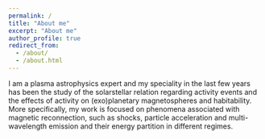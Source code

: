 ```yaml
---
permalink: /
title: "About me"
excerpt: "About me"
author_profile: true
redirect_from: 
  - /about/
  - /about.html
---
```




I am a plasma astrophysics expert and my speciality in the last few years has been the study of the solarstellar
relation regarding activity events and the effects of activity on (exo)planetary magnetospheres and
habitability. More specifically, my work is focused on phenomena associated with magnetic reconnection,
such as shocks, particle acceleration and multi-wavelength emission and their energy partition in different
regimes.
